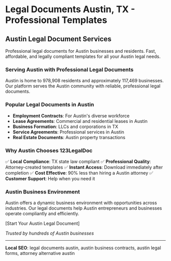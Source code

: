 # Legal Documents Austin, TX - Professional Templates

## Austin Legal Document Services

Professional legal documents for Austin businesses and residents. Fast, affordable, and legally compliant templates for all your Austin legal needs.

### Serving Austin with Professional Legal Documents

Austin is home to 978,908 residents and approximately 117,469 businesses. Our platform serves the Austin community with reliable, professional legal documents.

### Popular Legal Documents in Austin

- **Employment Contracts**: For Austin's diverse workforce
- **Lease Agreements**: Commercial and residential leases in Austin
- **Business Formation**: LLCs and corporations in TX
- **Service Agreements**: Professional services in Austin
- **Real Estate Documents**: Austin property transactions

### Why Austin Chooses 123LegalDoc

✅ **Local Compliance**: TX state law compliant
✅ **Professional Quality**: Attorney-created templates
✅ **Instant Access**: Download immediately after completion
✅ **Cost Effective**: 90% less than hiring a Austin attorney
✅ **Customer Support**: Help when you need it

### Austin Business Environment

Austin offers a dynamic business environment with opportunities across industries. Our legal documents help Austin entrepreneurs and businesses operate compliantly and efficiently.

[Start Your Austin Legal Document]

*Trusted by hundreds of Austin businesses*

---

**Local SEO**: legal documents austin, austin business contracts, austin legal forms, attorney alternative austin
